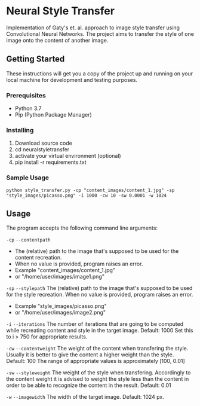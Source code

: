 # Neural Style Transfer

Implementation of Gaty's et. al. approach to image style transfer using Convolutional Neural Networks. The project
aims to transfer the style of one image onto the content of another image.

## Getting Started

These instructions will get you a copy of the project up and running on your local machine for development and testing purposes.

### Prerequisites

- Python 3.7
- Pip (Python Package Manager)

### Installing

1. Download source code
2. cd neuralstyletransfer
3. activate your virtual environment (optional)
4. pip install -r requirements.txt

### Sample Usage
`python style_transfer.py -cp "content_images/content_1.jpg" -sp "style_images/picasso.png" -i 1000 -cw 10 -sw 0.0001 -w 1024`

## Usage
The program accepts the following command line arguments:

`-cp`
`--contentpath`
- The (relative) path to the image that's supposed to be used for the content recreation. 
- When no value is provided, program raises an error.
- Example "content_images/content_1.jpg"
- or "/home/user/images/image1.png"

`-sp`
`--stylepath`
The (relative) path to the image that's supposed to be used for the style recreation.
When no value is provided, program raises an error.
- Example "style_images/picasso.png"
- or "/home/user/images/image2.png"

`-i`
`--iterations`
The number of iterations that are going to be computed while recreating content and style in the target image.
Default: 1000
Set this to i > 750 for appropriate results.

`-cw`
`--contentweight`
The weight of the content when transfering the style. Usually it is better to give the content a higher weight than the style. 
Default: 100
The range of appropriate values is approximately [100, 0.01]

`-sw`
`--styleweight`
The weight of the style when transfering. Accordingly to the content weight it is advised to weight the style less than the content in order to be able to recognize the content in the result.
Default: 0.01

`-w`
`--imagewidth`
The width of the target image.
Default: 1024 px.



